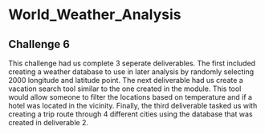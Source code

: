 # World_Weather_Analysis
## Challenge 6

This challenge had us complete 3 seperate deliverables. The first included creating a weather database to use in
later analysis by randomly selecting 2000 longitude and latitude point. The next deliverable had us create a vacation
search tool similar to the one created in the module. This tool would allow someone to filter the locations based on temperature
and if a hotel was located in the vicinity. Finally, the third deliverable tasked us with creating a trip route through 4 different
cities using the database that was created in deliverable 2. 